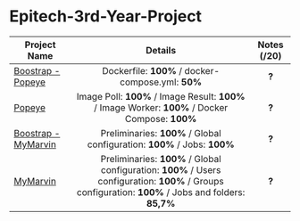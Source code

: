 # Epitech-3rd-Year-Project

| Project Name    | Details                                                                                    | Notes (/20)  |
| --------------- |:------------------------------------------------------------------------------------------:| :-----------:|
| [Boostrap - Popeye](https://github.com/Nafiros/B-DOP-500-Popeye-Bootstrap) | Dockerfile: **100%** / docker-compose.yml: **50%** | **?**    |
| [Popeye](https://github.com/Nafiros/B-DOP-500-Popeye) | Image Poll: **100%** / Image Result: **100%** / Image Worker: **100%** / Docker Compose: **100%** | **?**   |
| [Boostrap - MyMarvin](https://github.com/Nafiros/B-DOP-500-MyMarvin-Bootstrap) | Preliminaries: **100%** / Global configuration: **100%** / Jobs: **100%** | **?**   |
| [MyMarvin](https://github.com/Nafiros/B-DOP-500-MyMarvin) | Preliminaries: **100%** / Global configuration: **100%** / Users configuration: **100%** / Groups configuration: **100%** / Jobs and folders: **85,7%** | **?**   |
